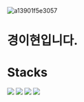 

![a13901f5e3057](https://github.com/user-attachments/assets/a7f01713-be43-43ee-8a7e-3abe45aac912)



# 경이현입니다.




# Stacks

<img src="https://img.shields.io/badge/Java-007396?style=flat-square&logo=Java&logoColor=white"/> <img src="https://img.shields.io/badge/Spring-6DB33F?style=flat-square&logo=Spring&logoColor=white">
 <img src="https://img.shields.io/badge/SpringBoot-6DB33F?style=flat-square&logo=Spring&logoColor=white"/> <img src="https://img.shields.io/badge/MySQL-4479A1?style=flat-square&logo=MySQL&logoColor=white"/> 




